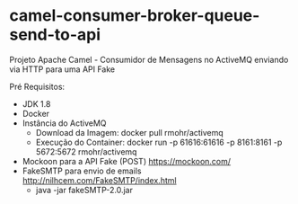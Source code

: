 # camel-consumer-broker-queue-send-to-api
Projeto Apache Camel - Consumidor de Mensagens no ActiveMQ enviando via HTTP para uma API Fake

Pré Requisitos:

- JDK 1.8
- Docker
- Instância do ActiveMQ
  - Download da Imagem: docker pull rmohr/activemq
  - Execução do Container: docker run -p 61616:61616 -p 8161:8161 -p 5672:5672 rmohr/activemq
- Mockoon para a API Fake (POST) https://mockoon.com/
- FakeSMTP para envio de emails http://nilhcem.com/FakeSMTP/index.html
  - java -jar fakeSMTP-2.0.jar

